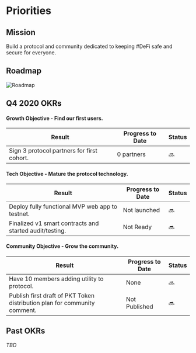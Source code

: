 # Priorities
## Mission
Build a protocol and community dedicated to keeping #DeFi safe and secure for everyone. 

## Roadmap
![Roadmap](/img/protocol-roadmap.png)

## Q4 2020 OKRs
#### Growth Objective - Find our first users.
| Result | Progress to Date | Status |
|--------|------------------|--------|
|Sign 3 protocol partners for first cohort.|0 partners|🔜|

#### Tech Objective - Mature the protocol technology.
| Result | Progress to Date | Status |
|--------|------------------|--------|
|Deploy fully functional MVP web app to testnet.|Not launched|🔜|
|Finalized v1 smart contracts and started audit/testing.|Not Ready|🔜|

#### Community Objective - Grow the community.
| Result | Progress to Date | Status |
|--------|------------------|--------|
|Have 10 members adding utility to protocol.|None|🔜|
|Publish first draft of PKT Token distribution plan for community comment.|Not Published|🔜|

## Past OKRs
_TBD_